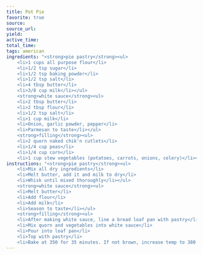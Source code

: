 ```yaml
---
title: Pot Pie
favorite: true
source: 
source_url: 
yield: 
active_time: 
total_time: 
tags: american
ingredients: "<strong>pie pastry</strong><ul>
	<li>1 cups all purpose flour</li>
	<li>1/2 tsp sugar</li>
	<li>1/2 tsp baking powder</li>
	<li>1/2 tsp salt</li>
	<li>4 tbsp butter</li>
	<li>3/8 cup milk</li></ul>
	<strong>white sauce</strong><ul>
	<li>2 tbsp butter</li>
	<li>2 tbsp flour</li>
	<li>1/2 tsp salt</li>
	<li>1 cup milk</li>
	<li>Onion, garlic powder, pepper</li>
	<li>Parmesan to taste</li></ul>
	<strong>filling</strong><ul>
	<li>2 quorn naked chik'n cutlets</li>
	<li>1/4 cup peas</li>
	<li>1/4 cup corn</li>
	<li>1 cup stew vegetables (potatoes, carrots, onions, celery)</li></ul>"
instructions: "<strong>pie pastry</strong><ul>
	<li>Mix all dry ingredients</li>
	<li>Melt butter, add it and milk to dry</li>
	<li>Whisk until mixed thoroughly</li></ul>
	<strong>white sauce</strong><ul>
	<li>Melt butter</li>
	<li>Add flour</li>
	<li>Add milk</li>
	<li>Season to taste</li></ul>
	<strong>filling</strong><ul>
	<li>After making white sauce, line a bread loaf pan with pastry</li>
	<li>Mix quorn and vegetables into white sauce</li>
	<li>Pour into loaf pan</li>
	<li>Top with pastry</li>
	<li>Bake at 350 for 35 minutes. If not brown, increase temp to 380 for 5 minutes.</li></ul>"
---
```

